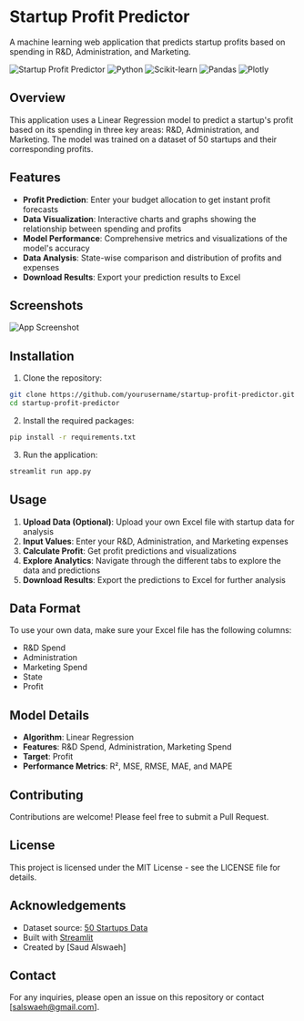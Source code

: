 # Startup Profit Predictor

A machine learning web application that predicts startup profits based on spending in R&D, Administration, and Marketing.

![Startup Profit Predictor](https://img.shields.io/badge/Streamlit-FF4B4B?style=for-the-badge&logo=Streamlit&logoColor=white)
![Python](https://img.shields.io/badge/Python-3776AB?style=for-the-badge&logo=python&logoColor=white)
![Scikit-learn](https://img.shields.io/badge/scikit_learn-F7931E?style=for-the-badge&logo=scikit-learn&logoColor=white)
![Pandas](https://img.shields.io/badge/Pandas-2C2D72?style=for-the-badge&logo=pandas&logoColor=white)
![Plotly](https://img.shields.io/badge/Plotly-239120?style=for-the-badge&logo=plotly&logoColor=white)

## Overview

This application uses a Linear Regression model to predict a startup's profit based on its spending in three key areas: R&D, Administration, and Marketing. The model was trained on a dataset of 50 startups and their corresponding profits.

## Features

- **Profit Prediction**: Enter your budget allocation to get instant profit forecasts
- **Data Visualization**: Interactive charts and graphs showing the relationship between spending and profits
- **Model Performance**: Comprehensive metrics and visualizations of the model's accuracy
- **Data Analysis**: State-wise comparison and distribution of profits and expenses
- **Download Results**: Export your prediction results to Excel

## Screenshots

![App Screenshot](https://via.placeholder.com/800x400?text=App+Screenshot)

## Installation

1. Clone the repository:
```bash
git clone https://github.com/yourusername/startup-profit-predictor.git
cd startup-profit-predictor
```

2. Install the required packages:
```bash
pip install -r requirements.txt
```

3. Run the application:
```bash
streamlit run app.py
```

## Usage

1. **Upload Data (Optional)**: Upload your own Excel file with startup data for analysis
2. **Input Values**: Enter your R&D, Administration, and Marketing expenses
3. **Calculate Profit**: Get profit predictions and visualizations
4. **Explore Analytics**: Navigate through the different tabs to explore the data and predictions
5. **Download Results**: Export the predictions to Excel for further analysis

## Data Format

To use your own data, make sure your Excel file has the following columns:
- R&D Spend
- Administration
- Marketing Spend
- State
- Profit

## Model Details

- **Algorithm**: Linear Regression
- **Features**: R&D Spend, Administration, Marketing Spend
- **Target**: Profit
- **Performance Metrics**: R², MSE, RMSE, MAE, and MAPE

## Contributing

Contributions are welcome! Please feel free to submit a Pull Request.

## License

This project is licensed under the MIT License - see the LICENSE file for details.

## Acknowledgements

- Dataset source: [50 Startups Data](https://www.kaggle.com/datasets/farhanmd29/50-startups)
- Built with [Streamlit](https://streamlit.io/)
- Created by [Saud Alswaeh]

## Contact

For any inquiries, please open an issue on this repository or contact [salswaeh@gmail.com]. 